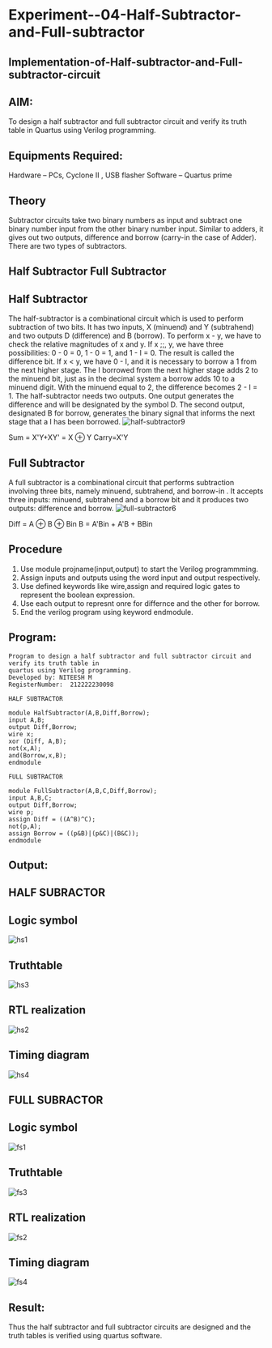 # Experiment--04-Half-Subtractor-and-Full-subtractor
## Implementation-of-Half-subtractor-and-Full-subtractor-circuit
## AIM:
To design a half subtractor and full subtractor circuit and verify its truth table in Quartus using Verilog programming.

## Equipments Required:
Hardware – PCs, Cyclone II , USB flasher
Software – Quartus prime
## Theory
Subtractor circuits take two binary numbers as input and subtract one binary number input from the other binary number input. Similar to adders, it gives out two outputs, difference and borrow (carry-in the case of Adder). There are two types of subtractors.

## Half Subtractor Full Subtractor
## Half Subtractor
The half-subtractor is a combinational circuit which is used to perform subtraction of two bits. It has two inputs, X (minuend) and Y (subtrahend) and two outputs D (difference) and B (borrow). To perform x - y, we have to check the relative magnitudes of x and y. If x ;;, y, we have three possibilities: 0 - 0 = 0, 1 - 0 = 1, and 1 - I = 0. The result is called the difference bit. If x < y, we have 0 - I, and it is necessary to borrow a 1 from the next higher stage. The I borrowed from the next higher stage adds 2 to the minuend bit, just as in the decimal system a borrow adds 10 to a minuend digit. With the minuend equal to 2, the difference becomes 2 - I = 1. The half-subtractor needs two outputs. One output generates the difference and will be designated by the symbol D. The second output, designated B for borrow, generates the binary signal that informs the next stage that a I has been borrowed.
![half-subtractor9](de1.png)


Sum = X'Y+XY' = X ⊕ Y
Carry=X'Y

## Full Subtractor
A full subtractor is a combinational circuit that performs subtraction involving three bits, namely minuend, subtrahend, and borrow-in . It accepts three inputs: minuend, subtrahend and a borrow bit and it produces two outputs: difference and borrow. 
![full-subtractor6](de2.png)


Diff = A ⊕ B ⊕ Bin B = A'Bin + A'B + BBin

## Procedure
1) Use module projname(input,output) to start the Verilog programmming.
2) Assign inputs and outputs using the word input and output respectively.
3) Use defined keywords like wire,assign and required logic gates to represent the boolean expression.
4) Use each output to represnt onre for differnce and the other for borrow.
5) End the verilog program using keyword endmodule.
## Program:
```
Program to design a half subtractor and full subtractor circuit and verify its truth table in
quartus using Verilog programming.
Developed by: NITEESH M
RegisterNumber:  212222230098
```
```
HALF SUBTRACTOR

module HalfSubtractor(A,B,Diff,Borrow);
input A,B;
output Diff,Borrow;
wire x;
xor (Diff, A,B);
not(x,A);
and(Borrow,x,B);
endmodule
```

``` 
FULL SUBTRACTOR

module FullSubtractor(A,B,C,Diff,Borrow);
input A,B,C;
output Diff,Borrow;
wire p;
assign Diff = ((A^B)^C);
not(p,A);
assign Borrow = ((p&B)|(p&C)|(B&C));
endmodule
```

## Output:
## HALF SUBRACTOR
## Logic symbol
![hs1](de3.png)

## Truthtable
![hs3](de4.png)



##  RTL realization
![hs2](de5.png)


## Timing diagram 
![hs4](de6.png)

## FULL SUBRACTOR
## Logic symbol
![fs1](de7.png)

## Truthtable

![fs3](de8.png)


##  RTL realization

![fs2](de9.png)

## Timing diagram 
![fs4](de10.png)

## Result:
Thus the half subtractor and full subtractor circuits are designed and the truth tables is verified using quartus software.
